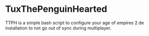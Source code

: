# TuxThePenguinHearted
TTPH is a simple bash script to configure your age of empires 2 de installation to not go out of sync during multiplayer.
